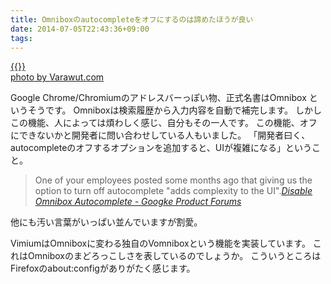 ```yaml
---
title: Omniboxのautocompleteをオフにするのは諦めたほうが良い
date: 2014-07-05T22:43:36+09:00
tags: 
---
```


[{{<img src="http://farm5.staticflickr.com/4133/5087580520_b2cee7e306.jpg" alt="">}}](http://www.flickr.com/photos/35401556@N04/5087580520)  
[photo by Varawut\.com](http://www.flickr.com/photos/35401556@N04/5087580520)

Google Chrome/Chromiumのアドレスバーっぽい物、正式名書はOmnibox というそうです。
Omniboxは検索履歴から入力内容を自動で補完します。
しかしこの機能、人によっては煩わしく感じ、自分もその一人です。
この機能、オフにできないかと開発者に問い合わせしている人もいました。
「開発者曰く、autocompleteのオフするオプションを追加すると、UIが複雑になる」ということ。

> One of your employees posted some months ago that giving us the option to turn off autocomplete "adds complexity to the UI"\.<cite>[Disable Omnibox Autocomplete \- Googke Product Forums](https://productforums.google.com/forum/#!topic/chrome/UC1h23kpQT8)</cite>
> 

他にも汚い言葉がいっぱい並んでいますが割愛。

VimiumはOmniboxに変わる独自のVomniboxという機能を実装しています。
これはOmniboxのまどろっこしさを表しているのでしょうか。
こういうところはFirefoxのabout:configがありがたく感じます。

